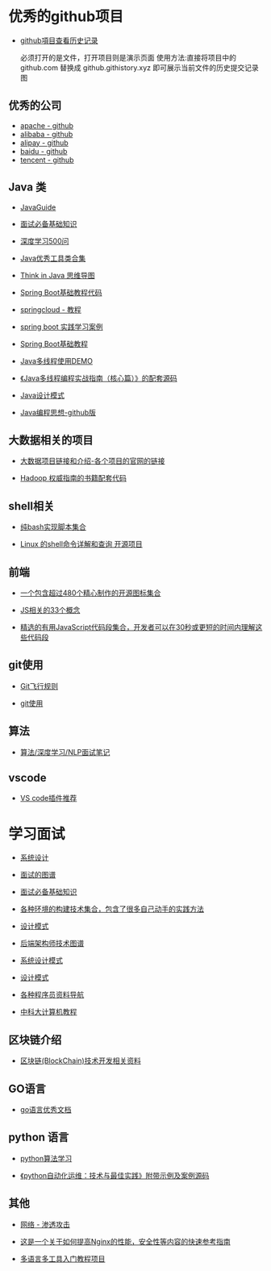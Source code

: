 # 优秀的github项目

- [github項目查看历史记录](https://github.com/pomber/git-history)

    必须打开的是文件，打开项目则是演示页面
    使用方法:直接将项目中的github.com 替换成 github.githistory.xyz 即可展示当前文件的历史提交记录图
## 优秀的公司

- [apache - github](https://github.com/apache)
- [alibaba - github](https://github.com/alibaba)
- [alipay - github](https://github.com/alipay)
- [baidu - github](https://github.com/baidu)
- [tencent - github](https://github.com/tencent)



## Java 类

- [JavaGuide](https://github.com/Snailclimb/JavaGuide) 

- [面试必备基础知识](https://github.com/CyC2018/CS-Notes)

- [深度学习500问](https://github.com/scutan90/DeepLearning-500-questions)

- [Java优秀工具类合集](https://github.com/oblac/jodd)

- [Think in Java 思维导图](https://github.com/LjyYano/Thinking_in_Java_MindMapping) 

- [Spring Boot基础教程代码](https://github.com/dyc87112/SpringBoot-Learning)


- [springcloud - 教程](https://github.com/forezp/SpringCloudLearning)

- [spring boot 实践学习案例](https://github.com/JeffLi1993/springboot-learning-example)

- [Spring Boot基础教程](http://blog.didispace.com/Spring-Boot%E5%9F%BA%E7%A1%80%E6%95%99%E7%A8%8B/)

- [Java多线程使用DEMO](https://github.com/zhaoshiling1017/ThreadProject)
- [《Java多线程编程实战指南（核心篇）》的配套源码](https://github.com/Viscent/javamtia)

- [Java设计模式](https://github.com/quanke/design-pattern-java)

- [Java编程思想-github版](https://github.com/quanke/think-in-java)
## 大数据相关的项目

- [大数据项目链接和介绍-各个项目的官网的链接](https://github.com/onurakpolat/awesome-bigdata)

- [Hadoop 权威指南的书籍配套代码](https://github.com/tomwhite/hadoop-book)

## shell相关

- [纯bash实现脚本集合](https://github.com/dylanaraps/pure-bash-bible)

- [Linux 的shell命令详解和查询 开源项目](https://github.com/jaywcjlove/linux-command)


## 前端

- [ 一个包含超过480个精心制作的开源图标集合](https://github.com/akveo/eva-icons)


- [JS相关的33个概念](https://github.com/leonardomso/33-js-concepts)

- [精选的有用JavaScript代码段集合，开发者可以在30秒或更短的时间内理解这些代码段](https://github.com/30-seconds/30-seconds-of-code)



## git使用

- [
Git飞行规则](https://github.com/k88hudson/git-flight-rules)

- [git使用](https://github.com/firstcontributions/first-contributions)


## 算法

- [
算法/深度学习/NLP面试笔记](https://github.com/imhuay/Algorithm_Interview_Notes-Chinese)


## vscode 

- [VS code插件推荐](https://github.com/viatsko/awesome-vscode)



# 学习面试
- [系统设计](https://github.com/donnemartin/system-design-primer/blob/master/README-zh-Hans.md)

- [面试的图谱](https://github.com/InterviewMap/CS-Interview-Knowledge-Map)

- [面试必备基础知识](https://github.com/CyC2018/CS-Notes)


- [各种环境的构建技术集合，包含了很多自己动手的实践方法](https://github.com/danistefanovic/build-your-own-x)


- [设计模式](https://github.com/DovAmir/awesome-design-patterns)

- [后端架构师技术图谱](https://github.com/xingshaocheng/architect-awesome)



- [系统设计模式](https://github.com/binhnguyennus/awesome-scalability)

- [设计模式](https://github.com/iluwatar/java-design-patterns)



- [各种程序员资料导航](https://github.com/stanzhai/be-a-professional-programmer)

- [中科大计算机教程](https://github.com/mbinary/USTC-CS-Courses-Resource)




## 区块链介绍

- [区块链(BlockChain)技术开发相关资料](https://github.com/chaozh/awesome-blockchain-cn)

## GO语言

- [go语言优秀文档](https://github.com/enocom/gopher-reading-list)

## python 语言

- [python算法学习](https://github.com/OmkarPathak/pygorithm)

- [《python自动化运维：技术与最佳实践》附带示例及案例源码](https://github.com/yorkoliu/pyauto)


## 其他

- [网络 - 渗透攻击](https://github.com/Micropoor/Micro8)

- [这是一个关于如何提高Nginx的性能，安全性等内容的快速参考指南](https://github.com/trimstray/nginx-quick-reference)

- [多语言多工具入门教程项目](https://github.com/adambard/learnxinyminutes-docs)
